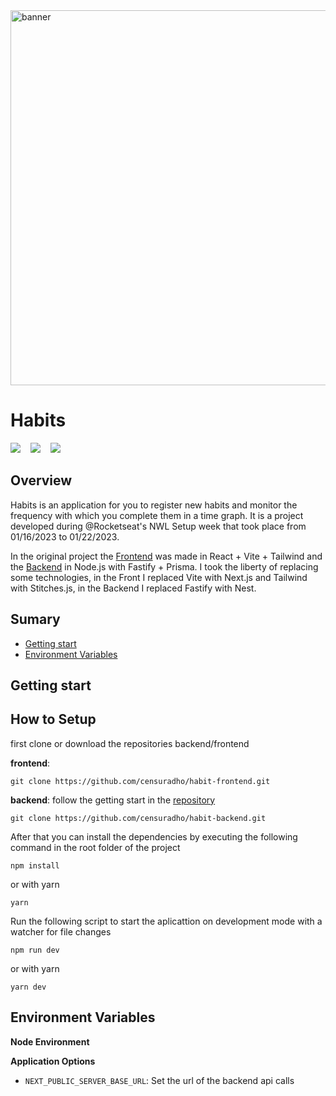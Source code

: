 <img src="https://user-images.githubusercontent.com/49209628/213193780-79db24a9-0e93-43bc-862a-0f1d63a1379e.png" width="600px"  alt="banner" />


# Habits

<p>
<img src="https://img.shields.io/github/last-commit/censuradho/dashboard-frontend?style=for-the-badge"/>&nbsp;&nbsp;&nbsp;
<img src="https://img.shields.io/github/repo-size/censuradho/dashboard-frontend?style=for-the-badge"/>&nbsp;&nbsp;&nbsp;
<img src="https://img.shields.io/github/languages/count/censuradho/dashboard-frontend?style=for-the-badge"/>
</p>


## Overview

Habits is an application for you to register new habits and monitor the frequency with which you complete them in a time graph. It is a project developed during @Rocketseat's NWL Setup week that took place from 01/16/2023 to 01/22/2023.

In the original project the [Frontend](https://github.com/rocketseat-education/nlw-setup-ignite/tree/main/web) was made in React + Vite + Tailwind and the [Backend](https://github.com/rocketseat-education/nlw-setup-ignite/tree/main/server) in Node.js with Fastify + Prisma. I took the liberty of replacing some technologies, in the Front I replaced Vite with Next.js and Tailwind with Stitches.js, in the Backend I replaced Fastify with Nest.

## Sumary

- [Getting start](#getting-start)
- [Environment Variables](#environment-variables)


## Getting start
## How to Setup

first clone or download the repositories backend/frontend

**frontend**:
```
git clone https://github.com/censuradho/habit-frontend.git
```

**backend**: follow the getting start in the [repository](https://github.com/censuradho/habit-backend)

```
git clone https://github.com/censuradho/habit-backend.git
```


After that you can install the dependencies by executing the following command in the root folder of the project

```
npm install
```

or with yarn

```
yarn
```

Run the following script to start the aplicattion on development mode with a watcher for file changes

```
npm run dev
```

or with yarn

```
yarn dev
```

## Environment Variables

**Node Environment**


**Application Options**

- `NEXT_PUBLIC_SERVER_BASE_URL`: Set the url of the backend api calls
